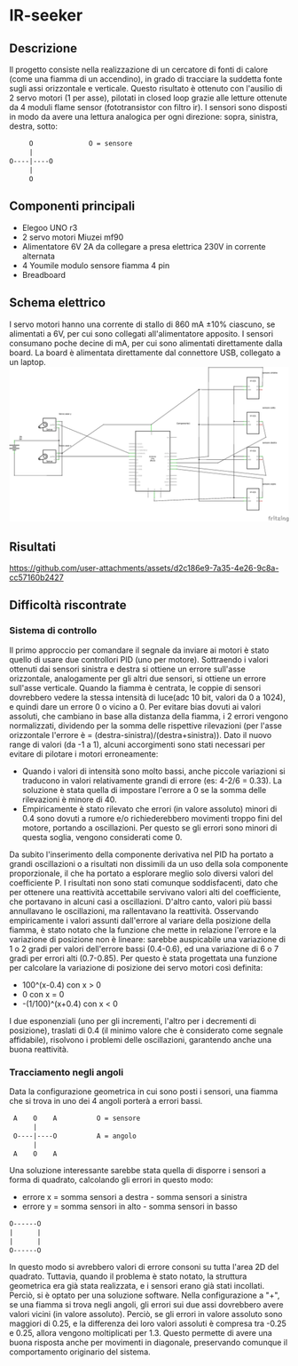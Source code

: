 # IR-seeker
## Descrizione
Il progetto consiste nella realizzazione di un cercatore di fonti di calore (come una fiamma di un accendino), in grado di
tracciare la suddetta fonte sugli assi orizzontale e verticale.
Questo risultato è ottenuto con l'ausilio di 2 servo motori (1 per asse), pilotati in closed loop grazie alle letture ottenute da 4 moduli flame sensor (fototransistor con filtro ir).
I sensori sono disposti in modo da avere una lettura analogica per ogni direzione: sopra, sinistra, destra, sotto:
```
     O              O = sensore
     |
O----|----O
     |
     O
```
## Componenti principali
* Elegoo UNO r3
* 2 servo motori Miuzei mf90
* Alimentatore 6V 2A da collegare a presa elettrica 230V in corrente alternata
* 4 Youmile modulo sensore fiamma 4 pin
* Breadboard

## Schema elettrico
I servo motori hanno una corrente di stallo di 860 mA ±10% ciascuno, se alimentati a 6V, per cui sono collegati all'alimentatore apposito.
I sensori consumano poche decine di mA, per cui sono alimentati direttamente dalla board.
La board è alimentata direttamente dal connettore USB, collegato a un laptop.
![alt text](<electric schema.png>)

## Risultati

https://github.com/user-attachments/assets/d2c186e9-7a35-4e26-9c8a-cc57160b2427


## Difficoltà riscontrate
### Sistema di controllo
Il primo approccio per comandare il segnale da inviare ai motori è stato quello di usare due controllori PID (uno per motore).
Sottraendo i valori ottenuti dai sensori sinistra e destra si ottiene un errore sull'asse orizzontale, analogamente per gli altri due sensori, si ottiene
un errore sull'asse verticale.
Quando la fiamma è centrata, le coppie di sensori dovrebbero vedere la stessa intensità di luce(adc 10 bit, valori da 0 a 1024), e quindi dare un errore 0 o vicino a 0.
Per evitare bias dovuti ai valori assoluti, che cambiano in base alla distanza della fiamma, i 2 errori vengono normalizzati,
dividendo per la somma delle rispettive rilevazioni (per l'asse orizzontale l'errore è = (destra-sinistra)/(destra+sinistra)).
Dato il nuovo range di valori (da -1 a 1), alcuni accorgimenti sono stati necessari per evitare di pilotare i motori erroneamente:
* Quando i valori di intensità sono molto bassi, anche piccole variazioni si traducono in valori relativamente grandi di errore (es: 4-2/6 = 0.33).
La soluzione è stata quella di impostare l'errore a 0 se la somma delle rilevazioni è minore di 40.
* Empiricamente è stato rilevato che errori (in valore assoluto) minori di 0.4 sono dovuti a rumore e/o richiederebbero movimenti troppo fini del motore,
portando a oscillazioni. Per questo se gli errori sono minori di questa soglia, vengono considerati come 0.

Da subito l'inserimento della componente derivativa nel PID ha portato a grandi oscillazioni o a risultati non dissimili da un uso della sola componente proporzionale,
il che ha portato a esplorare meglio solo diversi valori del coefficiente P.
I risultati non sono stati comunque soddisfacenti, dato che per ottenere una reattività accettabile servivano valori alti del coefficiente, che portavano in alcuni casi
a oscillazioni. D'altro canto, valori più bassi annullavano le oscillazioni, ma rallentavano la reattività.
Osservando empiricamente i valori assunti dall'errore al variare della posizione della fiamma, è stato notato che la funzione che mette in relazione l'errore e 
la variazione di posizione non è lineare: sarebbe auspicabile una variazione di 1 o 2 gradi per valori dell'errore bassi (0.4-0.6), ed una variazione
di 6 o 7 gradi per errori alti (0.7-0.85).
Per questo è stata progettata una funzione per calcolare la variazione di posizione dei servo motori così definita:
* 100^(x-0.4) con x > 0
* 0 con x = 0
* -(1/100)^(x+0.4) con x < 0

I due esponenziali (uno per gli incrementi, l'altro per i decrementi di posizione), traslati di 0.4 (il minimo valore che è considerato come segnale affidabile),
risolvono i problemi delle oscillazioni, garantendo anche una buona reattività.
### Tracciamento negli angoli
Data la configurazione geometrica in cui sono posti i sensori, una fiamma che si trova in uno dei 4 angoli porterà a errori bassi.

```
 A    O    A          O = sensore
      |
 O----|----O          A = angolo
      |
 A    O    A
```
Una soluzione interessante sarebbe stata quella di disporre i sensori a forma di quadrato, calcolando gli errori in questo modo:
* errore x = somma sensori a destra - somma sensori a sinistra
* errore y = somma sensori in alto - somma sensori in basso

```
O------O
|      |
|      |
O------O   
```

In questo modo si avrebbero valori di errore consoni su tutta l'area 2D del quadrato.
Tuttavia, quando il problema è stato notato, la struttura geometrica era già stata realizzata, e i sensori erano già stati incollati.
Perciò, si è optato per una soluzione software.
Nella configurazione a "+", se una fiamma si trova negli angoli, gli errori sui due assi dovrebbero avere valori vicini (in valore assoluto).
Perciò, se gli errori in valore assoluto sono maggiori di 0.25, e la differenza dei loro valori assoluti è compresa tra -0.25 e 0.25,
allora vengono moltiplicati per 1.3.
Questo permette di avere una buona risposta anche per movimenti in diagonale, preservando comunque il comportamento originario del sistema.

